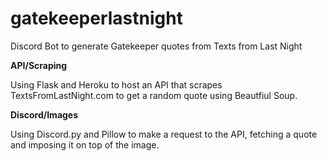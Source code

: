 # gatekeeperlastnight
Discord Bot to generate Gatekeeper quotes from Texts from Last Night

**API/Scraping**

Using Flask and Heroku to host an API that scrapes TextsFromLastNight.com to get a random quote using Beautfiul Soup.

**Discord/Images**

Using Discord.py and Pillow to make a request to the API, fetching a quote and imposing it on top of the image.
